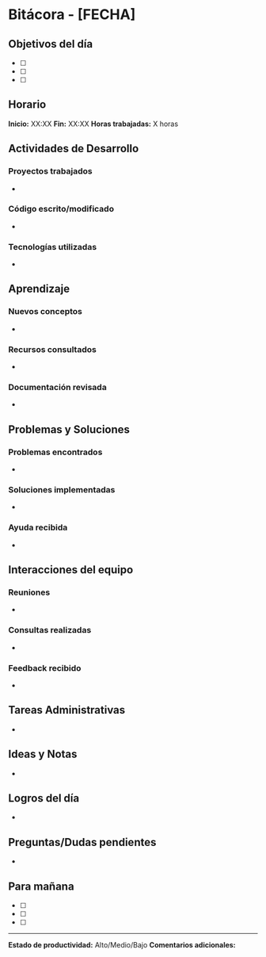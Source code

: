 # Bitácora - [FECHA]

## Objetivos del día
- [ ] 
- [ ] 
- [ ] 

## Horario
**Inicio:** XX:XX
**Fin:** XX:XX
**Horas trabajadas:** X horas

## Actividades de Desarrollo
### Proyectos trabajados
- 

### Código escrito/modificado
- 

### Tecnologías utilizadas
- 

## Aprendizaje
### Nuevos conceptos
- 

### Recursos consultados
- 

### Documentación revisada
- 

## Problemas y Soluciones
### Problemas encontrados
- 

### Soluciones implementadas
- 

### Ayuda recibida
- 

## Interacciones del equipo
### Reuniones
- 

### Consultas realizadas
- 

### Feedback recibido
- 

## Tareas Administrativas
- 

## Ideas y Notas
- 

## Logros del día
- 

## Preguntas/Dudas pendientes
- 

## Para mañana
- [ ] 
- [ ] 
- [ ] 

---
**Estado de productividad:** Alto/Medio/Bajo
**Comentarios adicionales:** 
